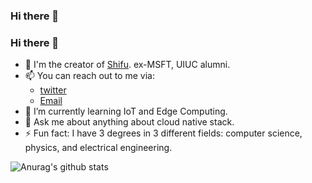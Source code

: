### Hi there 👋

<!--
**saiyan86/saiyan86** is a ✨ _special_ ✨ repository because its `README.md` (this file) appears on your GitHub profile.

Here are some ideas to get you started:

- 🔭 I’m currently working on ...
- 🌱 I’m currently learning ...
- 👯 I’m looking to collaborate on ...
- 🤔 I’m looking for help with ...
- 💬 Ask me about ...
- 📫 How to reach me: ...
- 😄 Pronouns: ...
- ⚡ Fun fact: ...
-->

### Hi there 👋

- 🔭 I'm the creator of [Shifu](https://github.com/edgenesis/shifu). ex-MSFT, UIUC alumni.
- 📫 You can reach out to me via:
  - [twitter](https://twitter.com/YongliChen)
  - [Email](yonglichen@edgenesis.com)
- 🌱 I’m currently learning IoT and Edge Computing.
- 💬 Ask me about anything about cloud native stack.
- ⚡ Fun fact: I have 3 degrees in 3 different fields: computer science, physics, and electrical engineering.

![Anurag's github stats](https://github-readme-stats.vercel.app/api?username=saiyan86)
